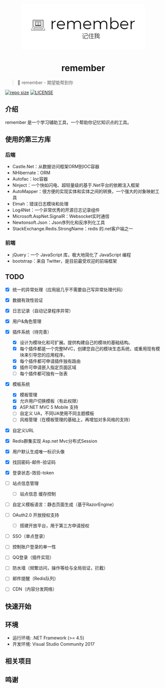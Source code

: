 <p align="center">
<img src="docs/_images/remember.png" alt="remember">
</p>
<h1 align="center">remember</h1>

> :blue_book: remember - 期望能帮到你

[![repo size](https://img.shields.io/github/repo-size/yiyungent/remember.svg?style=flat)]()
[![LICENSE](https://img.shields.io/github/license/yiyungent/remember.svg?style=flat)](https://github.com/yiyungent/remember/blob/master/LICENSE)



## 介绍

remember 是一个学习辅助工具，一个帮助你记忆知识点的工具。

## 使用的第三方库

### 后端

- Castle.Net：从数据访问框架ORM到IOC容器
- NHibernate：ORM
- Autofac：Ioc容器
- Ninject：一个快如闪电、超轻量级的基于.Net平台的依赖注入框架
- AutoMapper：很方便的实现实体和实体之间的转换，一个强大的对象映射工具
- Elmah：错误日志模块和处理
- Log4Net：一个非常优秀的开源日志记录组件
- Microsoft.AspNet.SignalR：Websocket实时通信
- Newtonsoft.Json：Json序列化和反序列化工具
- StackExchange.Redis.StrongName：redis 的.net客户端之一

### 前端

- jQuery：一个 JavaScript 库，极大地简化了 JavaScript 编程
- bootstrap：来自 Twitter，是目前最受欢迎的前端框架
 
## TODO

- [x] 统一的异常处理（应用层几乎不需要自己写异常处理代码）
- [x] 数据有效性验证
- [x] 日志记录（自动记录程序异常）
- [x] 用户&角色管理
- [x] 插件系统（待完善）
  - [x] 设计为模块化和可扩展。提供构建自己的模块的基础结构。
  - [x] 每个插件都是一个完整MVC，创建您自己的模块生态系统，或重用现有模块来引导您的应用程序。
  - [x] 每个插件都可申请插件独有路由
  - [x] 插件可申请嵌入指定页面区域
  - [ ] 每个插件都可独有一张表
- [x] 模板系统
  - [x] 模板管理
  - [x] 允许用户切换模板（有此权限）
  - [x] ASP.NET MVC 5 Mobile 支持
  - [ ] 自定义 UA，不同UA使用不同主题模板
  - [ ] 风格管理（在模板管理的基础上，再增加对多风格的支持）
- [x] 自定义URL
- [x] Redis群集实现 Asp.net Mvc分布式Session
- [x] 用户默认生成唯一标识头像
- [x] 找回密码-邮件-验证码
- [x] 登录状态-效验-token
- [ ] 站点信息管理
  - [ ] 站点信息 缓存控制
- [ ] 自定义模板语言：静态页面生成（基于RazorEngine）
- [ ] OAuth2.0 开放授权支持
  - [ ] 搭建开放平台，用于第三方申请授权
- [ ] SSO（单点登录）
- [ ] 控制账户登录的单一性
- [ ] QQ登录（插件实现）
- [ ] 防水墙（频繁访问，操作等给与全局验证，拦截）
- [ ] 邮件提醒（Redis队列）
- [ ] CDN（内容分发网络）



## 快速开始



## 环境

- 运行环境: .NET Framework (>= 4.5)   
- 开发环境: Visual Studio Community 2017

## 相关项目


 
## 鸣谢

